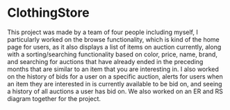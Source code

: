 # ClothingStore

This project was made by a team of four people including myself, I particularly worked on the browse functionality, which is kind of the home page for users, as it also displays a list of items on auction currently, along with a sorting/searching functionality based on color, price, name, brand, and searching for auctions that have already ended in the preceding months that are similar to an item that you are interesting in. I also worked on the history of bids for a user on a specific auction, alerts for users when an item they are interested in is currently available to be bid on, and seeing a history of all auctions a user has bid on. We also worked on an ER and RS diagram together for the project. 
